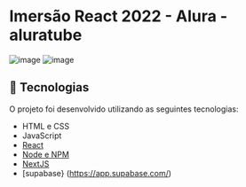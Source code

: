 # Imersão React 2022 - Alura - aluratube

![image](https://user-images.githubusercontent.com/101356855/201175310-5f8e413c-2b61-4b2c-beef-81dc2f6b78cb.png)
![image](https://user-images.githubusercontent.com/101356855/201175421-7a78363f-28fc-4660-9f1e-076c6d270391.png)


## 🚀 Tecnologias

O projeto foi desenvolvido utilizando as seguintes tecnologias:
- HTML e CSS
- JavaScript
- [React](https://pt-br.reactjs.org/)
- [Node e NPM](https://nodejs.org/)
- [NextJS](https://nextjs.org/)
- [supabase} (https://app.supabase.com/)


